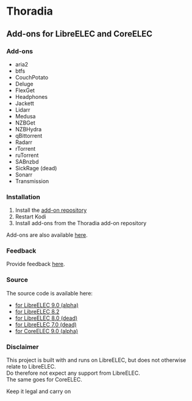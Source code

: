 # Thoradia

## Add-ons for LibreELEC and CoreELEC

### Add-ons
- aria2
- btfs
- CouchPotato
- Deluge
- FlexGet
- Headphones
- Jackett
- Lidarr
- Medusa
- NZBGet
- NZBHydra
- qBittorrent
- Radarr
- rTorrent
- ruTorrent
- SABnzbd
- SickRage (dead)
- Sonarr
- Transmission

### Installation
1. Install the [add-on repository](https://raw.githubusercontent.com/thoradia/thoradia/master/service.thoradia.zip "add-on repository")
2. Restart Kodi
3. Install add-ons from the Thoradia add-on repository

Add-ons are also available [here](https://github.com/thoradia/thoradia "add-ons").  

### Feedback
Provide feedback [here](https://github.com/thoradia/LibreELEC.tv/issues "issues").

### Source
The source code is available here:
- [for LibreELEC 9.0 (alpha)](https://github.com/thoradia/LibreELEC.tv/tree/9.0/packages/thoradia "9.0")
- [for LibreELEC 8.2](https://github.com/thoradia/LibreELEC.tv/tree/8.2/packages/thoradia "8.2")
- [for LibreELEC 8.0 (dead)](https://github.com/thoradia/LibreELEC.tv/tree/8.1/packages/thoradia "8.1")
- [for LibreELEC 7.0 (dead)](https://github.com/thoradia/LibreELEC.tv/tree/thoradia-7.0/packages/thoradia "7.0")
- [for CoreELEC 9.0 (alpha)](https://github.com/thoradia/LibreELEC.tv/tree/coreelec-9.0/packages/thoradia "coreleec-9.0")

### Disclaimer
This project is built with and runs on LibreELEC, but does not otherwise relate to LibreELEC.  
Do therefore not expect any support from LibreELEC.  
The same goes for CoreELEC.  

Keep it legal and carry on
